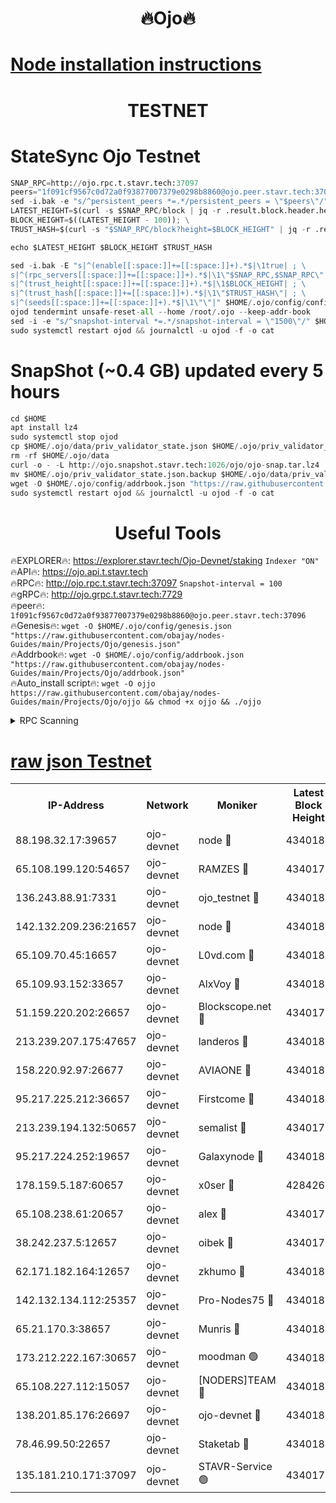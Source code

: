 <h1 align="center"> 🔥Ojo🔥</h1>

[Node installation instructions](https://github.com/obajay/nodes-Guides/tree/main/Projects/Ojo)
=

<h1 align="center"> TESTNET</h1>

# StateSync Ojo Testnet
```python
SNAP_RPC=http://ojo.rpc.t.stavr.tech:37097
peers="1f091cf9567c0d72a0f93877007379e0298b8860@ojo.peer.stavr.tech:37096"
sed -i.bak -e "s/^persistent_peers *=.*/persistent_peers = \"$peers\"/" $HOME/.ojo/config/config.toml
LATEST_HEIGHT=$(curl -s $SNAP_RPC/block | jq -r .result.block.header.height); \
BLOCK_HEIGHT=$((LATEST_HEIGHT - 100)); \
TRUST_HASH=$(curl -s "$SNAP_RPC/block?height=$BLOCK_HEIGHT" | jq -r .result.block_id.hash)

echo $LATEST_HEIGHT $BLOCK_HEIGHT $TRUST_HASH

sed -i.bak -E "s|^(enable[[:space:]]+=[[:space:]]+).*$|\1true| ; \
s|^(rpc_servers[[:space:]]+=[[:space:]]+).*$|\1\"$SNAP_RPC,$SNAP_RPC\"| ; \
s|^(trust_height[[:space:]]+=[[:space:]]+).*$|\1$BLOCK_HEIGHT| ; \
s|^(trust_hash[[:space:]]+=[[:space:]]+).*$|\1\"$TRUST_HASH\"| ; \
s|^(seeds[[:space:]]+=[[:space:]]+).*$|\1\"\"|" $HOME/.ojo/config/config.toml
ojod tendermint unsafe-reset-all --home /root/.ojo --keep-addr-book
sed -i -e "s/^snapshot-interval *=.*/snapshot-interval = \"1500\"/" $HOME/.ojo/config/app.toml
sudo systemctl restart ojod && journalctl -u ojod -f -o cat
```
# SnapShot (~0.4 GB) updated every 5 hours
```python
cd $HOME
apt install lz4
sudo systemctl stop ojod
cp $HOME/.ojo/data/priv_validator_state.json $HOME/.ojo/priv_validator_state.json.backup
rm -rf $HOME/.ojo/data
curl -o - -L http://ojo.snapshot.stavr.tech:1026/ojo/ojo-snap.tar.lz4 | lz4 -c -d - | tar -x -C $HOME/.ojo --strip-components 2
mv $HOME/.ojo/priv_validator_state.json.backup $HOME/.ojo/data/priv_validator_state.json
wget -O $HOME/.ojo/config/addrbook.json "https://raw.githubusercontent.com/obajay/nodes-Guides/main/Projects/Ojo/addrbook.json"
sudo systemctl restart ojod && journalctl -u ojod -f -o cat
```
 <h1 align="center"> Useful Tools</h1>

🔥EXPLORER🔥:        https://explorer.stavr.tech/Ojo-Devnet/staking        `Indexer "ON"` \
🔥API🔥:                     https://ojo.api.t.stavr.tech \
🔥RPC🔥:                    http://ojo.rpc.t.stavr.tech:37097              `Snapshot-interval = 100` \
🔥gRPC🔥:                  http://ojo.grpc.t.stavr.tech:7729 \
🔥peer🔥:                   `1f091cf9567c0d72a0f93877007379e0298b8860@ojo.peer.stavr.tech:37096` \
🔥Genesis🔥:    ```wget -O $HOME/.ojo/config/genesis.json "https://raw.githubusercontent.com/obajay/nodes-Guides/main/Projects/Ojo/genesis.json"``` \
🔥Addrbook🔥:    ```wget -O $HOME/.ojo/config/addrbook.json "https://raw.githubusercontent.com/obajay/nodes-Guides/main/Projects/Ojo/addrbook.json"``` \
🔥Auto_install script🔥: ```wget -O ojjo https://raw.githubusercontent.com/obajay/nodes-Guides/main/Projects/Ojo/ojjo && chmod +x ojjo && ./ojjo```


<details>
<summary>RPC Scanning</summary>

<h2 align="center"> We scan nodes in real time every 4 hours. And we provide the final result of RPC endpoints.
We cannot influence the operation of these nodes in any way. </h2>


```python
If Voting Power is higher than 0 --> then the Node is a validator of the network and may be subject to attack and be a potential threat to the chain.
```
```python
We marked such validators with a red symbol
```

</details>

[raw json Testnet](https://rpc-check.ojot.stavr.tech/ojot/rpc-ojot-result.json)
=


<table><tr><th>IP-Address</th><th>Network</th><th>Moniker</th><th>Latest Block Height</th><th>Earliest Block Height</th><th>Catching Up</th><th>Voting Power</th><th>Scan Time</th></tr><tr><td>88.198.32.17:39657</td><td>ojo-devnet</td><td>node 🔴</td><td>4340184</td><td>300001</td><td>False</td><td>65654</td><td>2023-12-04T22:44:30.024810187UTC</td></tr><tr><td>65.108.199.120:54657</td><td>ojo-devnet</td><td>RAMZES 🔴</td><td>4340179</td><td>306156</td><td>False</td><td>15420</td><td>2023-12-04T22:44:02.108583359UTC</td></tr><tr><td>136.243.88.91:7331</td><td>ojo-devnet</td><td>ojo_testnet 🔴</td><td>4340180</td><td>308845</td><td>False</td><td>1000</td><td>2023-12-04T22:44:08.603558337UTC</td></tr><tr><td>142.132.209.236:21657</td><td>ojo-devnet</td><td>node 🔴</td><td>4340184</td><td>350001</td><td>False</td><td>1999</td><td>2023-12-04T22:44:27.422041254UTC</td></tr><tr><td>65.109.70.45:16657</td><td>ojo-devnet</td><td>L0vd.com 🔴</td><td>4340185</td><td>695918</td><td>False</td><td>998</td><td>2023-12-04T22:44:36.006521436UTC</td></tr><tr><td>65.109.93.152:33657</td><td>ojo-devnet</td><td>AlxVoy 🔴</td><td>4340184</td><td>2319801</td><td>False</td><td>4536782</td><td>2023-12-04T22:44:27.158982433UTC</td></tr><tr><td>51.159.220.202:26657</td><td>ojo-devnet</td><td>Blockscope.net 🔴</td><td>4340179</td><td>2658001</td><td>False</td><td>981</td><td>2023-12-04T22:44:01.334541832UTC</td></tr><tr><td>213.239.207.175:47657</td><td>ojo-devnet</td><td>landeros 🔴</td><td>4340183</td><td>2714001</td><td>False</td><td>11083</td><td>2023-12-04T22:44:22.364991257UTC</td></tr><tr><td>158.220.92.97:26677</td><td>ojo-devnet</td><td>AVIAONE 🔴</td><td>4340183</td><td>2754001</td><td>False</td><td>13867</td><td>2023-12-04T22:44:22.107324715UTC</td></tr><tr><td>95.217.225.212:36657</td><td>ojo-devnet</td><td>Firstcome 🔴</td><td>4340180</td><td>2985946</td><td>False</td><td>13566</td><td>2023-12-04T22:44:08.378267798UTC</td></tr><tr><td>213.239.194.132:50657</td><td>ojo-devnet</td><td>semalist 🔴</td><td>4340179</td><td>3223522</td><td>False</td><td>19037</td><td>2023-12-04T22:44:02.394806078UTC</td></tr><tr><td>95.217.224.252:19657</td><td>ojo-devnet</td><td>Galaxynode 🔴</td><td>4340185</td><td>3685492</td><td>False</td><td>11888</td><td>2023-12-04T22:44:32.776874746UTC</td></tr><tr><td>178.159.5.187:60657</td><td>ojo-devnet</td><td>x0ser 🔴</td><td>4284267</td><td>3940946</td><td>False</td><td>9764</td><td>2023-12-04T22:44:08.972516455UTC</td></tr><tr><td>65.108.238.61:20657</td><td>ojo-devnet</td><td>alex 🔴</td><td>4340179</td><td>4158001</td><td>False</td><td>11359</td><td>2023-12-04T22:44:01.734099860UTC</td></tr><tr><td>38.242.237.5:12657</td><td>ojo-devnet</td><td>oibek 🔴</td><td>4340179</td><td>4196001</td><td>False</td><td>1008</td><td>2023-12-04T22:44:02.775322802UTC</td></tr><tr><td>62.171.182.164:12657</td><td>ojo-devnet</td><td>zkhumo 🔴</td><td>4340183</td><td>4196001</td><td>False</td><td>999</td><td>2023-12-04T22:44:27.754033715UTC</td></tr><tr><td>142.132.134.112:25357</td><td>ojo-devnet</td><td>Pro-Nodes75 🔴</td><td>4340180</td><td>4240180</td><td>False</td><td>24651</td><td>2023-12-04T22:44:05.668279176UTC</td></tr><tr><td>65.21.170.3:38657</td><td>ojo-devnet</td><td>Munris 🔴</td><td>4340180</td><td>4240180</td><td>False</td><td>20123</td><td>2023-12-04T22:44:08.059098833UTC</td></tr><tr><td>173.212.222.167:30657</td><td>ojo-devnet</td><td>moodman 🟢</td><td>4340182</td><td>4240182</td><td>False</td><td>0</td><td>2023-12-04T22:44:19.511587776UTC</td></tr><tr><td>65.108.227.112:15057</td><td>ojo-devnet</td><td>[NODERS]TEAM 🔴</td><td>4340185</td><td>4240185</td><td>False</td><td>9999</td><td>2023-12-04T22:44:33.093080182UTC</td></tr><tr><td>138.201.85.176:26697</td><td>ojo-devnet</td><td>ojo-devnet 🔴</td><td>4340185</td><td>4240185</td><td>False</td><td>1000024000</td><td>2023-12-04T22:44:35.525795797UTC</td></tr><tr><td>78.46.99.50:22657</td><td>ojo-devnet</td><td>Staketab 🔴</td><td>4340185</td><td>4254801</td><td>False</td><td>1276</td><td>2023-12-04T22:44:36.372929858UTC</td></tr><tr><td>135.181.210.171:37097</td><td>ojo-devnet</td><td>STAVR-Service 🟢</td><td>4340179</td><td>4338001</td><td>False</td><td>0</td><td>2023-12-04T22:44:03.394240296UTC</td></tr></table>